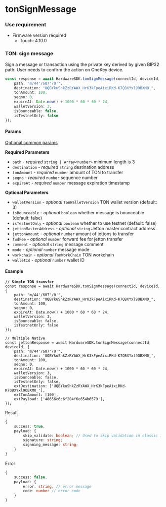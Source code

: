 # tonSignMessage

### Use requirement

* Firmware version required
  * Touch: 4.10.0

### TON: sign message

Sign a message or transaction using the private key derived by given BIP32 path. User needs to confirm the action on OneKey device.

```typescript
const response = await HardwareSDK.tonSignMessage(connectId, deviceId, {
    path: "m/44'/607'/0'",
    destination: "UQBYkuShkZzRYAWX_HrK3kFpeAixiRKd-K7QBXYxl9OBXM0_",
    tonAmount: 100,
    seqno: 0,
    expireAt: Date.now() + 1000 * 60 * 60 * 24,
    walletVersion: 3,
    isBounceable: false,
    isTestnetOnly: false
});
```

#### Params

[Optional common params](../../../hardware-sdk/api-reference/common-params.md)

**Required Parameters**

* `path` - _required_ `string | Array<number>` minimum length is 3
* `destination` - _required_ `string` destination address
* `tonAmount` - _required_ `number` amount of TON to transfer
* `seqno` - _required_ `number` sequence number
* `expireAt` - _required_ `number` message expiration timestamp

**Optional Parameters**

* `walletVersion` - _optional_ `TonWalletVersion` TON wallet version (default: 3)
* `isBounceable` - _optional_ `boolean` whether message is bounceable (default: false)
* `isTestnetOnly` - _optional_ `boolean` whether to use testnet (default: false)
* `jettonMasterAddress` - _optional_ `string` Jetton master contract address
* `jettonAmount` - _optional_ `number` amount of jettons to transfer
* `fwdFee` - _optional_ `number` forward fee for jetton transfer
* `comment` - _optional_ `string` message comment
* `mode` - _optional_ `number` message mode
* `workchain` - _optional_ `TonWorkChain` TON workchain
* `walletId` - _optional_ `number` wallet ID

#### Example

<pre class="language-typescript"><code class="lang-typescript"><strong>// Simple TON transfer
</strong>const response = await HardwareSDK.tonSignMessage(connectId, deviceId, {
    path: "m/44'/607'/0'",
    destination: "UQBYkuShkZzRYAWX_HrK3kFpeAixiRKd-K7QBXYxl9OBXM0_",
    tonAmount: 100,
    seqno: 0,
    expireAt: Date.now() + 1000 * 60 * 60 * 24,
    walletVersion: 3,
    isBounceable: false,
    isTestnetOnly: false
});

// Multiple Native
const jettonResponse = await HardwareSDK.tonSignMessage(connectId, deviceId, {
    path: "m/44'/607'/0'",
    destination: 'UQBYkuShkZzRYAWX_HrK3kFpeAixiRKd-K7QBXYxl9OBXM0_',
    tonAmount: 100,
    seqno: 0,
    expireAt: Date.now() + 1000 * 60 * 60 * 24,
    walletVersion: 3,
    isBounceable: false,
    isTestnetOnly: false,
    extDestination: ['UQBYkuShkZzRYAWX_HrK3kFpeAixiRKd-K7QBXYxl9OBXM0_'],
    extTonAmount: [100],
    extPayload: ['48656c6c6f204f6e654b6579'],
});
</code></pre>

Result

```typescript
{
    success: true,
    payload: {
        skip_validate: boolean; // Used to skip validation in classic 1s.
        signature: string;
        signning_message: string;
    }
}
```

Error

```typescript
{
    success: false,
    payload: {
        error: string, // error message
        code: number // error code
    }
}
```
